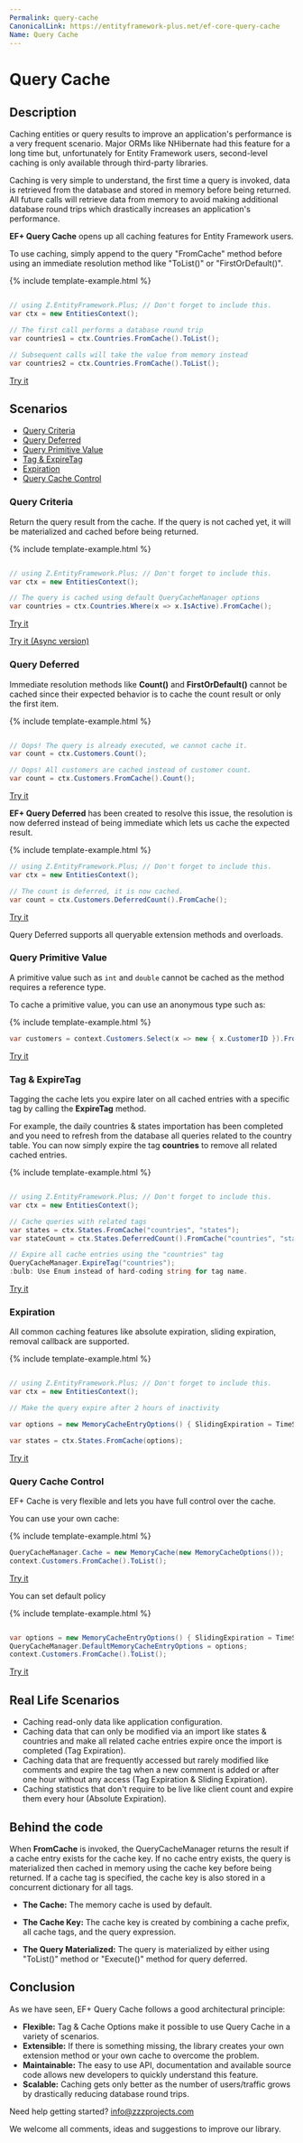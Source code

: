 ```yaml
---
Permalink: query-cache
CanonicalLink: https://entityframework-plus.net/ef-core-query-cache
Name: Query Cache
---
```


# Query Cache

## Description

Caching entities or query results to improve an application's performance is a very frequent scenario. Major ORMs like NHibernate had this feature for a long time but, unfortunately for Entity Framework users, second-level caching is only available through third-party libraries.

Caching is very simple to understand, the first time a query is invoked, data is retrieved from the database and stored in memory before being returned. All future calls will retrieve data from memory to avoid making additional database round trips which drastically increases an application's performance.

**EF+ Query Cache** opens up all caching features for Entity Framework users.

To use caching, simply append to the query "FromCache" method before using an immediate resolution method like "ToList()" or "FirstOrDefault()".

{% include template-example.html %} 
```csharp

// using Z.EntityFramework.Plus; // Don't forget to include this.
var ctx = new EntitiesContext();

// The first call performs a database round trip
var countries1 = ctx.Countries.FromCache().ToList();

// Subsequent calls will take the value from memory instead
var countries2 = ctx.Countries.FromCache().ToList();

```
[Try it](https://dotnetfiddle.net/nx9A2H)

## Scenarios

 - [Query Criteria](#query-criteria)
 - [Query Deferred](#query-deferred)
 - [Query Primitive Value](#query-primitive-value)
 - [Tag & ExpireTag](#tag-expiretag)
 - [Expiration](#expiration)
 - [Query Cache Control](#query-cache-control)
 
### Query Criteria

Return the query result from the cache. If the query is not cached yet, it will be materialized and cached before being returned.

{% include template-example.html %} 
```csharp

// using Z.EntityFramework.Plus; // Don't forget to include this.
var ctx = new EntitiesContext();

// The query is cached using default QueryCacheManager options
var countries = ctx.Countries.Where(x => x.IsActive).FromCache();

```
[Try it](https://dotnetfiddle.net/z5gyPI)

[Try it (Async version)](https://dotnetfiddle.net/U9pU1a)

### Query Deferred

Immediate resolution methods like **Count()** and **FirstOrDefault()** cannot be cached since their expected behavior is to cache the count result or only the first item.

{% include template-example.html %} 
```csharp

// Oops! The query is already executed, we cannot cache it.
var count = ctx.Customers.Count();

// Oops! All customers are cached instead of customer count.
var count = ctx.Customers.FromCache().Count();
```
[Try it](https://dotnetfiddle.net/3EXZBt)

**EF+ Query Deferred** has been created to resolve this issue, the resolution is now deferred instead of being immediate which lets us cache the expected result.

{% include template-example.html %} 
```csharp
// using Z.EntityFramework.Plus; // Don't forget to include this.
var ctx = new EntitiesContext();

// The count is deferred, it is now cached.
var count = ctx.Customers.DeferredCount().FromCache();

```
[Try it](https://dotnetfiddle.net/V0G6pe)

Query Deferred supports all queryable extension methods and overloads.

### Query Primitive Value

A primitive value such as `int` and `double` cannot be cached as the method requires a reference type.

To cache a primitive value, you can use an anonymous type such as:

{% include template-example.html %} 
```csharp
var customers = context.Customers.Select(x => new { x.CustomerID }).FromCache();
```
[Try it](https://dotnetfiddle.net/rYl0Lm)

### Tag & ExpireTag

Tagging the cache lets you expire later on all cached entries with a specific tag by calling the **ExpireTag** method.

For example, the daily countries & states importation has been completed and you need to refresh from the database all queries related to the country table. You can now simply expire the tag **countries** to remove all related cached entries.

{% include template-example.html %} 
```csharp

// using Z.EntityFramework.Plus; // Don't forget to include this.
var ctx = new EntitiesContext();

// Cache queries with related tags
var states = ctx.States.FromCache("countries", "states");
var stateCount = ctx.States.DeferredCount().FromCache("countries", "states", "stats");

// Expire all cache entries using the "countries" tag
QueryCacheManager.ExpireTag("countries");
:bulb: Use Enum instead of hard-coding string for tag name.

```
[Try it](https://dotnetfiddle.net/PUQCCY)

### Expiration

All common caching features like absolute expiration, sliding expiration, removal callback are supported.

{% include template-example.html %} 
```csharp

// using Z.EntityFramework.Plus; // Don't forget to include this.
var ctx = new EntitiesContext();

// Make the query expire after 2 hours of inactivity

var options = new MemoryCacheEntryOptions() { SlidingExpiration = TimeSpan.FromHours(2)};

var states = ctx.States.FromCache(options);

```
[Try it](https://dotnetfiddle.net/aKPnTD)

### Query Cache Control

EF+ Cache is very flexible and lets you have full control over the cache.

You can use your own cache:

{% include template-example.html %} 
```csharp
QueryCacheManager.Cache = new MemoryCache(new MemoryCacheOptions());
context.Customers.FromCache().ToList();

```
[Try it](https://dotnetfiddle.net/6ISVBT)

You can set default policy

{% include template-example.html %} 
```csharp

var options = new MemoryCacheEntryOptions() { SlidingExpiration = TimeSpan.FromHours(2)};
QueryCacheManager.DefaultMemoryCacheEntryOptions = options;
context.Customers.FromCache().ToList();

```
[Try it](https://dotnetfiddle.net/k1TOWX)
 
## Real Life Scenarios

 - Caching read-only data like application configuration.
 - Caching data that can only be modified via an import like states & countries and make all related cache entries expire once the import is completed (Tag Expiration).
 - Caching data that are frequently accessed but rarely modified like comments and expire the tag when a new comment is added or after one hour without any access (Tag Expiration & Sliding Expiration).
 - Caching statistics that don't require to be live like client count and expire them every hour (Absolute Expiration).

## Behind the code

When **FromCache** is invoked, the QueryCacheManager returns the result if a cache entry exists for the cache key. If no cache entry exists, the query is materialized then cached in memory using the cache key before being returned. If a cache tag is specified, the cache key is also stored in a concurrent dictionary for all tags.

 - **The Cache:** The memory cache is used by default.

 - **The Cache Key:** The cache key is created by combining a cache prefix, all cache tags, and the query expression.

 - **The Query Materialized:** The query is materialized by either using "ToList()" method or "Execute()" method for query deferred.

## Conclusion

As we have seen, EF+ Query Cache follows a good architectural principle:

 - **Flexible:** Tag & Cache Options make it possible to use Query Cache in a variety of scenarios.
 - **Extensible:** If there is something missing, the library creates your own extension method or your own cache to overcome the problem.
 - **Maintainable:** The easy to use API, documentation and available source code allows new developers to quickly understand this feature.
 - **Scalable:** Caching gets only better as the number of users/traffic grows by drastically reducing database round trips.

Need help getting started? [info@zzzprojects.com](mailto:info@zzzprojects.com)

We welcome all comments, ideas and suggestions to improve our library.
